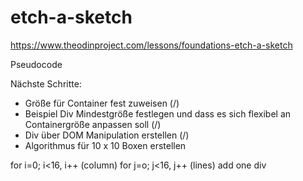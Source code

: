 # etch-a-sketch
https://www.theodinproject.com/lessons/foundations-etch-a-sketch


Pseudocode

Nächste Schritte:
- Größe für Container fest zuweisen (/)
- Beispiel Div Mindestgröße festlegen und dass es sich flexibel an Containergröße anpassen soll (/)
- Div über DOM Manipulation erstellen (/)
- Algorithmus für 10 x 10 Boxen erstellen

for i=0; i<16, i++ (column)
    for j=o; j<16, j++ (lines)
        add one div 


